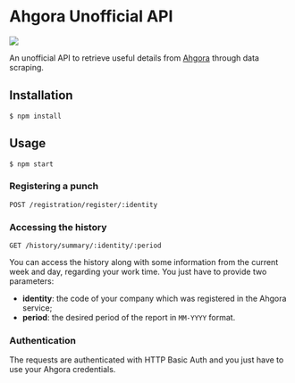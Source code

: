 # Ahgora Unofficial API

![](https://img.shields.io/badge/node-%3E=8-green.svg)

An unofficial API to retrieve useful details from [Ahgora](https://ahgora.com.br) through data scraping.

## Installation

```
$ npm install
```

## Usage

```
$ npm start
```

### Registering a punch

`POST /registration/register/:identity`

### Accessing the history

`GET /history/summary/:identity/:period`

You can access the history along with some information from the current week and day, regarding your work time. You just have to provide two parameters:

  - **identity**: the code of your company which was registered in the Ahgora service;
  - **period**: the desired period of the report in `MM-YYYY` format.

### Authentication

The requests are authenticated with HTTP Basic Auth and you just have to use your Ahgora credentials.
